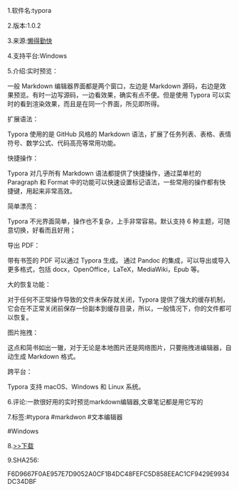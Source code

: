 1.软件名:typora

2.版本:1.0.2

3.来源:[懒得勤快](https://ldqk.xyz/2112?t=ucjvir5j2by8)

4.支持平台:Windows

5.介绍:实时预览：

一般 Markdown 编辑器界面都是两个窗口，左边是 Markdown 源码，右边是效果预览。有时一边写源码，一边看效果，确实有点不便。但是使用 Typora 可以实时的看到渲染效果，而且是在同一个界面，所见即所得。

扩展语法：

Typora 使用的是 GitHub 风格的 Markdown 语法，扩展了任务列表、表格、表情符号、数学公式、代码高亮等常用功能。

快捷操作：

Typora 对几乎所有 Markdown 语法都提供了快捷操作，通过菜单栏的 Paragraph 和 Format 中的功能可以快速设置标记语法，一些常用的操作都有快捷键，用起来非常高效。

简单漂亮：

Typora 不光界面简单，操作也不复杂，上手非常容易。默认支持 6 种主题，可随意切换，好看而且好用；

导出 PDF：

带有书签的 PDF 可以通过 Typora 生成。 通过 Pandoc 的集成，可以导出或导入更多格式，包括 docx，OpenOffice，LaTeX，MediaWiki，Epub 等。

大的恢复功能：

对于任何不正常操作导致的文件未保存就关闭，Typora 提供了强大的缓存机制，它会在不正常关闭前保存一份副本到缓存目录，所以，一般情况下，你的文件都可以恢复。

图片拖拽：

这点和简书如出一辙，对于无论是本地图片还是网络图片，只要拖拽进编辑器，自动生成 Markdown 格式。

跨平台：

Typora 支持 macOS、Windows 和 Linux 系统。



6.评论:一款很好用的实时预览markdown编辑器,文章笔记都是用它写的

7.标签:#typora #markdwon #文本编辑器

#Windows

8.[>>下载](https://t.me/GoojoeShare/54)

9.SHA256:

F6D9667F0AE957E7D9052A0CF1B4DC48FEFC5D858EEAC1CF9429E9934DC34DBF